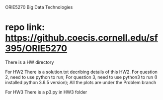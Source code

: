 ORIE5270 Big Data Technologies

# repo link: https://github.coecis.cornell.edu/sf395/ORIE5270

There is a HW directory

For HW2
There is a solution.txt decribing details of this HW2.
For question 2, need to use python to run;
For question 3, need to use python3 to run (I installed python 3.6.5 version);
All the plots are under the Problem branch

For HW3
There is a p3.py in HW3 folder
